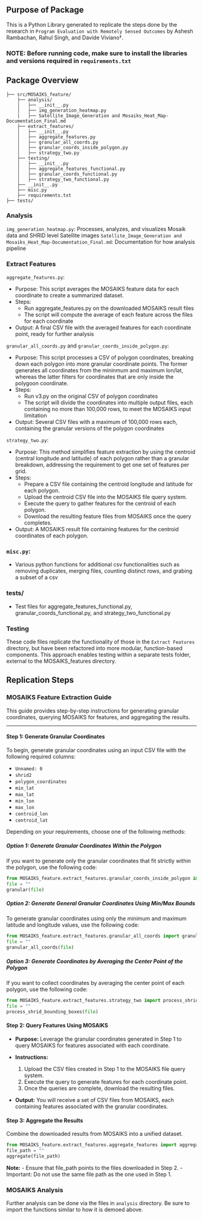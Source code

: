 ## Purpose of Package ##
This is a Python Library generated to replicate the steps done by the research in `Program Evaluation with Remotely Sensed Outcomes` by Ashesh Rambachan, Rahul Singh, and Davide Viviano†. 

### NOTE: Before running code, make sure to install the libraries and versions required in `requirements.txt`

## Package Overview ##
```
├── src/MOSAIKS_feature/
    ├── analysis/
    │   ├── __init__.py
    │   ├── img_generation_heatmap.py   
    |   ├── Satellite_Image_Generation and Mosaiks_Heat_Map-Documentation_Final.md
    ├── extract_features/
    │   ├── __init__.py
    │   ├── aggregate_features.py
    │   ├── granular_all_coords.py
    │   ├── granular_coords_inside_polygon.py
    │   ├── strategy_two.py
    ├── testing/
    │   ├── __init__.py
    │   ├── aggregate_features_functional.py
    │   ├── granular_coords_functional.py
    │   ├── strategy_two_functional.py   
    ├── __init__.py
    ├── misc.py
    ├── requirements.txt
├── tests/
```
### Analysis
`img_generation_heatmap.py`: Processes, analyzes, and visualizes Mosaik data and SHRID level Satellite images
`Satellite_Image_Generation and Mosaiks_Heat_Map-Documentation_Final.md`: Documentation for how analysis pipeline

### Extract Features
`aggregate_features.py`: 
- Purpose: This script averages the MOSAIKS feature data for each coordinate to create a summarized dataset. 
- Steps:
    - Run aggregate_features.py on the downloaded MOSAIKS result files
    - The script will compute the average of each feature across the files for each coordinate
- Output: A final CSV file with the averaged features for each coordinate point, ready for further analysis

`granular_all_coords.py` and `granular_coords_inside_polygon.py`: 
- Purpose: This script processes a CSV of polygon coordinates, breaking down each polygon into more granular coordinate points. The former generates all coordinates from the mininmum and maximum lon/lat, whereas the latter filters for coordinates that are only inside the polygoon coordinate. 
- Steps:
    - Run v3.py on the original CSV of polygon coordinates
    - The script will divide the coordinates into multiple output files, each containing no more than 100,000 rows, to meet the MOSAIKS input limitation
- Output: Several CSV files with a maximum of 100,000 rows each, containing the granular versions of the polygon coordinates

`strategy_two.py`:
- Purpose: This method simplifies feature extraction by using the centroid (central longitude and latitude) of each polygon rather than a granular breakdown, addressing the requirement to get one set of features per grid.
- Steps:
    - Prepare a CSV file containing the centroid longitude and latitude for each polygon.
    - Upload the centroid CSV file into the MOSAIKS file query system.
    - Execute the query to gather features for the centroid of each polygon.
    - Download the resulting feature files from MOSAIKS once the query completes.
- Output: A MOSAIKS result file containing features for the centroid coordinates of each polygon.

### `misc.py`: 
- Various python functions for additional csv functionalities such as removing duplicates, merging files, counting distinct rows, and grabing a subset of a csv

### tests/
- Test files for aggregate_features_functional.py, granular_coords_functional.py, and strategy_two_functional.py

### Testing
These code files replicate the functionality of those in the `Extract Features` directory, but have been refactored into more modular, function-based components. This approach enables testing within a separate tests folder, external to the MOSAIKS_features directory.

## Replication Steps ##
### MOSAIKS Feature Extraction Guide

This guide provides step-by-step instructions for generating granular coordinates, querying MOSAIKS for features, and aggregating the results.

---

#### Step 1: Generate Granular Coordinates

To begin, generate granular coordinates using an input CSV file with the following required columns:

- `Unnamed: 0`
- `shrid2`
- `polygon_coordinates`
- `min_lat`
- `max_lat`
- `min_lon`
- `max_lon`
- `centroid_lon`
- `centroid_lat`

Depending on your requirements, choose one of the following methods:

##### Option 1: Generate Granular Coordinates Within the Polygon

If you want to generate only the granular coordinates that fit strictly within the polygon, use the following code:

```python
from MOSAIKS_feature.extract_features.granular_coords_inside_polygon import granular
file = ""
granular(file)
```

##### Option 2: Generate General Granular Coordinates Using Min/Max Bounds

To generate granular coordinates using only the minimum and maximum latitude and longitude values, use the following code:
```python
from MOSAIKS_feature.extract_features.granular_all_coords import granular_all_coords
file = ""
granular_all_coords(file)
```

##### Option 3: Generate Coordinates by Averaging the Center Point of the Polygon

If you want to collect coordinates by averaging the center point of each polygon, use the following code:
```python
from MOSAIKS_feature.extract_features.strategy_two import process_shrid_bounding_boxes
file = ""
process_shrid_bounding_boxes(file)
```

#### Step 2: Query Features Using MOSAIKS

- **Purpose:** Leverage the granular coordinates generated in Step 1 to query MOSAIKS for features associated with each coordinate.

- **Instructions:**

	1.	Upload the CSV files created in Step 1 to the MOSAIKS file query system.
	2.	Execute the query to generate features for each coordinate point.
	3.	Once the queries are complete, download the resulting files.

- **Output:** You will receive a set of CSV files from MOSAIKS, each containing features associated with the granular coordinates.

#### Step 3: Aggregate the Results

Combine the downloaded results from MOSAIKS into a unified dataset.

```python
from MOSAIKS_feature.extract_features.aggregate_features import aggregate
file_path = ""
aggregate(file_path)
```
**Note:**
    - Ensure that file_path points to the files downloaded in Step 2.
    - Important: Do not use the same file path as the one used in Step 1.

### MOSAIKS Analysis

Further analysis can be done via the files in `analysis` directory. Be sure to import the functions similar to how it is demoed above. 